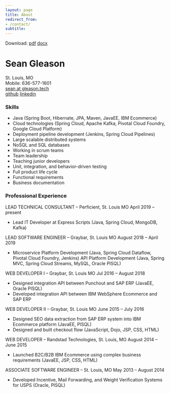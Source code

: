 ```yaml
---
layout: page
title: About
redirect_from:
- /contact/
subtitle:
---
```


Download: [pdf](../resume/sean_gleason_resume.pdf) [docx](../resume/sean_gleason_resume.docx)

# Sean Gleason

St. Louis, MO\
Mobile: 636-577-1601\
[sean at gleason.tech](mailto:sean@gleason.tech)\
[github](https://github.com/gleasonsean) [linkedin](https://www.linkedin.com/in/sean-gleason-29441167)


### Skills
- Java (Spring Boot, Hibernate, JPA, Maven, JavaEE, IBM Ecommerce)
- Cloud technologies (Spring Cloud, Apache Kafka, Pivotal Cloud Foundry, Google Cloud Platform)
- Deployment pipeline development (Jenkins, Spring Cloud Pipelines)
- Large scalable distributed systems
- NoSQL and SQL databases
- Working in scrum teams
- Team leadership
- Teaching junior developers
- Unit, integration, and behavior-driven testing
- Full product life cycle
- Functional requirements
- Business documentation

### Professional Experience

LEAD TECHNICAL CONSULTANT – Perficient, St. Louis MO
April 2019 – present
- Lead IT Developer at Express Scripts (Java, Spring Cloud, MongoDB, Kafka)

LEAD SOFTWARE ENGINEER – Graybar, St. Louis MO
August 2018 – April 2019

- Microservice Platform Development (Java, Spring Cloud Dataflow, Pivotal Cloud Foundry, Jenkins)
API Platform Development (Java, Spring MVC, Spring Cloud Streams, MySQL, Oracle PlSQL)

WEB DEVELOPER I – Graybar, St. Louis MO
Jul 2016 – August 2018

- Designed integration API between Punchout and SAP ERP (JavaEE, Oracle PlSQL)
- Developed integration API between IBM WebSphere Ecommerce and SAP ERP

WEB DEVELOPER II – Graybar, St. Louis MO
June 2015 – July 2016

- Designed SEO data extraction from SAP ERP system into IBM Ecommerce platform (JavaEE, PlSQL)
- Designed and built checkout flow (JavaScript, Dojo, JSP, CSS, HTML)

WEB DEVELOPER – Randstad Technologies, St. Louis, MO
August 2014 – June 2015

- Launched B2C/B2B IBM Ecommerce using complex business requirements (JavaEE, JSP, CSS, HTML)

ASSOCIATE SOFTWARE ENGINEER – St. Louis, MO
May 2013 – August 2014

- Developed Incentive, Mail Forwarding, and Weight Verification Systems for USPS (Oracle, PlSQL)